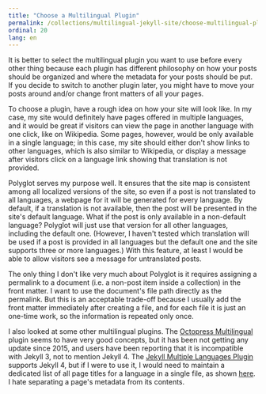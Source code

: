 ```yaml
---
title: "Choose a Multilingual Plugin"
permalink: /collections/multilingual-jekyll-site/choose-multilingual-plugin
ordinal: 20
lang: en
---
```


It is better to select the multilingual plugin you want to use before every
other thing because each plugin has different philosophy on how your posts
should be organized and where the metadata for your posts should be put. If you
decide to switch to another plugin later, you might have to move your posts
around and/or change front matters of all your pages.

To choose a plugin, have a rough idea on how your site will look like. In my
case, my site would definitely have pages offered in multiple languages, and it
would be great if visitors can view the page in another language with one
click, like on Wikipedia. Some pages, however, would be only available in a
single language; in this case, my site should either don't show links to other
languages, which is also similar to Wikipedia, or display a message after
visitors click on a language link showing that translation is not provided.

Polyglot serves my purpose well. It ensures that the site map is consistent
among all localized versions of the site, so even if a post is not translated
to all languages, a webpage for it will be generated for every language. By
default, if a translation is not available, then the post will be presented in
the site's default language. What if the post is only available in a
non-default language? Polyglot will just use that version for all other
languages, including the default one. (However, I haven't tested which
translation will be used if a post is provided in all languages but the default
one and the site supports three or more languages.) With this feature, at least
I would be able to allow visitors see a message for untranslated posts.

The only thing I don't like very much about Polyglot is it requires assigning a
permalink to a document (i.e. a non-post item inside a collection) in the front
matter. I want to use the document's file path directly as the permalink. But
this is an acceptable trade-off because I usually add the front matter
immediately after creating a file, and for each file it is just an one-time
work, so the information is repeated only once.

I also looked at some other multilingual plugins. The [Octopress
Multilingual](https://github.com/octopress/multilingual) plugin seems to have
very good concepts, but it has been not getting any update since 2015, and
users have been reporting that it is incompatible with Jekyll 3, not to mention
Jekyll 4. The [Jekyll Multiple Languages
Plugin](https://github.com/kurtsson/jekyll-multiple-languages-plugin) supports
Jekyll 4, but if I were to use it, I would need to maintain a dedicated list of
all page titles for a language in a single file, as shown
[here](https://github.com/kurtsson/jekyll-multiple-languages-plugin/blob/v1.6.1/README.md#54-i18n-in-templates).
I hate separating a page's metadata from its contents.
